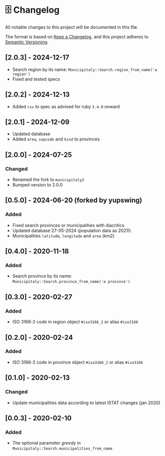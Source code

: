 # 🗄 Changelog

All notable changes to this project will be documented in this file.

The format is based on [Keep a Changelog](https://keepachangelog.com/en/1.0.0/),
and this project adheres to [Semantic Versioning](https://semver.org/spec/v2.0.0.html).

## [2.0.3] - 2024-12-17

- Search region by its name: `Municipitaly::Search.region_from_name('a region')`
- Fixed and tested specs

## [2.0.2] - 2024-12-13

- Added `csv` to spec as advised for ruby `3.4.0` onward

## [2.0.1] - 2024-12-09

- Updated database
- Added `area`, `supcode` and `kind` to provinces

## [2.0.0] - 2024-07-25

### Changed

- Renamed the fork to `municipitaly2`
- Bumped version to 2.0.0

## [0.5.0] - 2024-06-20 (forked by yupswing)

### Added

- Fixed search provinces or municipalities with diacritics
- Updated database 27-05-2024 (population data as 2021)\
- Municipalities `latitude`, `longitude` and `area` (km2)

## [0.4.0] - 2020-11-18

### Added

- Search province by its name: `Municipitaly::Search.province_from_name('a province')`

## [0.3.0] - 2020-02-27

### Added

- ISO 3166-2 code in region object `#iso3166_2` or alias `#iso3166`

## [0.2.0] - 2020-02-24

### Added

- ISO 3166-2 code in province object `#iso3166_2` or alias `#iso3166`

## [0.1.0] - 2020-02-13

### Changed

- Update municipalities data according to latest ISTAT changes (jan 2020)

## [0.0.3] - 2020-02-10

### Added

- The optional parameter _greedy_ in `Municipitaly::Search.municipalities_from_name`

